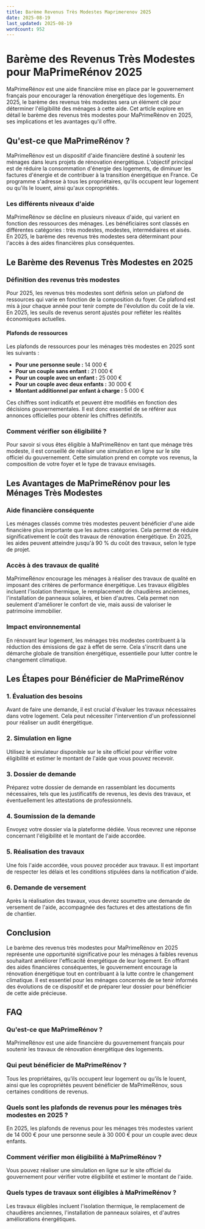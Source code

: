 ```yaml
---
title: Barème Revenus Très Modestes Maprimerenov 2025
date: 2025-08-19
last_updated: 2025-08-19
wordcount: 952
---
```


# Barème des Revenus Très Modestes pour MaPrimeRénov 2025

MaPrimeRénov est une aide financière mise en place par le gouvernement français pour encourager la rénovation énergétique des logements. En 2025, le barème des revenus très modestes sera un élément clé pour déterminer l'éligibilité des ménages à cette aide. Cet article explore en détail le barème des revenus très modestes pour MaPrimeRénov en 2025, ses implications et les avantages qu'il offre.

## Qu'est-ce que MaPrimeRénov ?

MaPrimeRénov est un dispositif d'aide financière destiné à soutenir les ménages dans leurs projets de rénovation énergétique. L'objectif principal est de réduire la consommation d'énergie des logements, de diminuer les factures d'énergie et de contribuer à la transition énergétique en France. Ce programme s'adresse à tous les propriétaires, qu'ils occupent leur logement ou qu'ils le louent, ainsi qu'aux copropriétés.

### Les différents niveaux d'aide

MaPrimeRénov se décline en plusieurs niveaux d'aide, qui varient en fonction des ressources des ménages. Les bénéficiaires sont classés en différentes catégories : très modestes, modestes, intermédiaires et aisés. En 2025, le barème des revenus très modestes sera déterminant pour l'accès à des aides financières plus conséquentes.

## Le Barème des Revenus Très Modestes en 2025

### Définition des revenus très modestes

Pour 2025, les revenus très modestes sont définis selon un plafond de ressources qui varie en fonction de la composition du foyer. Ce plafond est mis à jour chaque année pour tenir compte de l'évolution du coût de la vie. En 2025, les seuils de revenus seront ajustés pour refléter les réalités économiques actuelles.

#### Plafonds de ressources

Les plafonds de ressources pour les ménages très modestes en 2025 sont les suivants :

- **Pour une personne seule :** 14 000 €
- **Pour un couple sans enfant :** 21 000 €
- **Pour un couple avec un enfant :** 25 000 €
- **Pour un couple avec deux enfants :** 30 000 €
- **Montant additionnel par enfant à charge :** 5 000 €

Ces chiffres sont indicatifs et peuvent être modifiés en fonction des décisions gouvernementales. Il est donc essentiel de se référer aux annonces officielles pour obtenir les chiffres définitifs.

### Comment vérifier son éligibilité ?

Pour savoir si vous êtes éligible à MaPrimeRénov en tant que ménage très modeste, il est conseillé de réaliser une simulation en ligne sur le site officiel du gouvernement. Cette simulation prend en compte vos revenus, la composition de votre foyer et le type de travaux envisagés.

## Les Avantages de MaPrimeRénov pour les Ménages Très Modestes

### Aide financière conséquente

Les ménages classés comme très modestes peuvent bénéficier d'une aide financière plus importante que les autres catégories. Cela permet de réduire significativement le coût des travaux de rénovation énergétique. En 2025, les aides peuvent atteindre jusqu'à 90 % du coût des travaux, selon le type de projet.

### Accès à des travaux de qualité

MaPrimeRénov encourage les ménages à réaliser des travaux de qualité en imposant des critères de performance énergétique. Les travaux éligibles incluent l'isolation thermique, le remplacement de chaudières anciennes, l'installation de panneaux solaires, et bien d'autres. Cela permet non seulement d'améliorer le confort de vie, mais aussi de valoriser le patrimoine immobilier.

### Impact environnemental

En rénovant leur logement, les ménages très modestes contribuent à la réduction des émissions de gaz à effet de serre. Cela s'inscrit dans une démarche globale de transition énergétique, essentielle pour lutter contre le changement climatique.

## Les Étapes pour Bénéficier de MaPrimeRénov

### 1. Évaluation des besoins

Avant de faire une demande, il est crucial d'évaluer les travaux nécessaires dans votre logement. Cela peut nécessiter l'intervention d'un professionnel pour réaliser un audit énergétique.

### 2. Simulation en ligne

Utilisez le simulateur disponible sur le site officiel pour vérifier votre éligibilité et estimer le montant de l'aide que vous pouvez recevoir.

### 3. Dossier de demande

Préparez votre dossier de demande en rassemblant les documents nécessaires, tels que les justificatifs de revenus, les devis des travaux, et éventuellement les attestations de professionnels.

### 4. Soumission de la demande

Envoyez votre dossier via la plateforme dédiée. Vous recevrez une réponse concernant l'éligibilité et le montant de l'aide accordée.

### 5. Réalisation des travaux

Une fois l'aide accordée, vous pouvez procéder aux travaux. Il est important de respecter les délais et les conditions stipulées dans la notification d'aide.

### 6. Demande de versement

Après la réalisation des travaux, vous devrez soumettre une demande de versement de l'aide, accompagnée des factures et des attestations de fin de chantier.

## Conclusion

Le barème des revenus très modestes pour MaPrimeRénov en 2025 représente une opportunité significative pour les ménages à faibles revenus souhaitant améliorer l'efficacité énergétique de leur logement. En offrant des aides financières conséquentes, le gouvernement encourage la rénovation énergétique tout en contribuant à la lutte contre le changement climatique. Il est essentiel pour les ménages concernés de se tenir informés des évolutions de ce dispositif et de préparer leur dossier pour bénéficier de cette aide précieuse.

## FAQ

### Qu'est-ce que MaPrimeRénov ?

MaPrimeRénov est une aide financière du gouvernement français pour soutenir les travaux de rénovation énergétique des logements.

### Qui peut bénéficier de MaPrimeRénov ?

Tous les propriétaires, qu'ils occupent leur logement ou qu'ils le louent, ainsi que les copropriétés peuvent bénéficier de MaPrimeRénov, sous certaines conditions de revenus.

### Quels sont les plafonds de revenus pour les ménages très modestes en 2025 ?

En 2025, les plafonds de revenus pour les ménages très modestes varient de 14 000 € pour une personne seule à 30 000 € pour un couple avec deux enfants.

### Comment vérifier mon éligibilité à MaPrimeRénov ?

Vous pouvez réaliser une simulation en ligne sur le site officiel du gouvernement pour vérifier votre éligibilité et estimer le montant de l'aide.

### Quels types de travaux sont éligibles à MaPrimeRénov ?

Les travaux éligibles incluent l'isolation thermique, le remplacement de chaudières anciennes, l'installation de panneaux solaires, et d'autres améliorations énergétiques.
